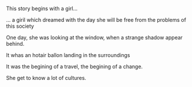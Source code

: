 This story begins with a girl...



... a giril which dreamed with the day she will be free from the problems of this society



One day, she was looking at the window, when a strange shadow appear behind.



It whas an hotair ballon landing in the surroundings



It was the begining of a travel, the begining of a change.



She get to know a lot of cultures.






